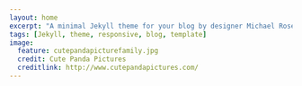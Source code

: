 ```yaml
---
layout: home
excerpt: "A minimal Jekyll theme for your blog by designer Michael Rose."
tags: [Jekyll, theme, responsive, blog, template]
image:
  feature: cutepandapicturefamily.jpg
  credit: Cute Panda Pictures
  creditlink: http://www.cutepandapictures.com/
---
```

